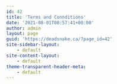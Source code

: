 ```yaml
---
id: 42
title: 'Terms and Connditions'
date: '2021-08-01T08:57:41+00:00'
author: admin
layout: page
guid: 'https://deadsnake.ca/?page_id=42'
site-sidebar-layout:
    - default
site-content-layout:
    - default
theme-transparent-header-meta:
    - default
---
```



